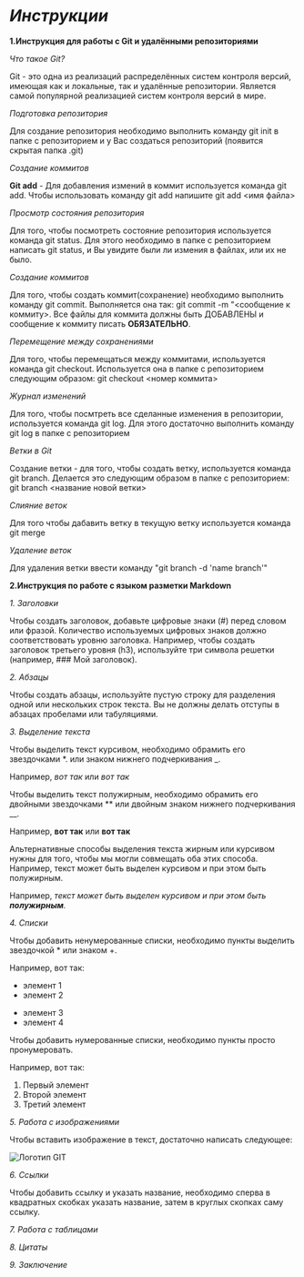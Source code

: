 # **_Инструкции_**

**1.Инструкция для работы с Git и удалёнными репозиториями**

*Что такое Git?*

Git - это одна из реализаций распределённых систем контроля версий, имеющая как и локальные, так и удалённые репозитории. Является самой популярной реализацией систем контроля версий в мире.

*Подготовка репозитория*

Для создание репозитория необходимо выполнить команду git init в папке с репозиторием и у Вас создаться репозиторий (появится скрытая папка .git)

*Создание коммитов*

**Git add** - Для добавления измений в коммит используется команда git add. Чтобы использовать команду git add напишите git add <имя файла>

*Просмотр состояния репозитория*

Для того, чтобы посмотреть состояние репозитория используется команда git status. Для этого необходимо в папке с репозиторием написать git status, и Вы увидите были ли измения в файлах, или их не было.

*Создание коммитов*

Для того, чтобы создать коммит(сохранение) необходимо выполнить команду git commit. Выполняется она так: git commit -m "<сообщение к коммиту>. Все файлы для коммита должны быть ДОБАВЛЕНЫ и сообщение к коммиту писать **ОБЯЗАТЕЛЬНО**.

*Перемещение между сохранениями*

Для того, чтобы перемещаться между коммитами, используется команда git checkout. Используется она в папке с репозиторием следующим образом: git checkout <номер коммита>

*Журнал изменений*

Для того, чтобы посмтреть все сделанные изменения в репозитории, используется команда git log. Для этого достаточно выполнить команду git log в папке с репозиторием

*Ветки в Git*

Создание ветки - для того, чтобы создать ветку, используется команда git branch. Делается это следующим образом в папке с репозиторием: git branch <название новой ветки>

*Слияние веток*

Для того чтобы дабавить ветку в текущую ветку используется команда git merge

*Удаление веток*

Для удаления ветки ввести команду "git branch -d 'name branch'"

**2.Инструкция по работе с языком разметки Markdown**

*1. Заголовки*

Чтобы создать заголовок, добавьте цифровые знаки (#) перед словом или фразой. Количество используемых цифровых знаков должно соответствовать уровню заголовка. Например, чтобы создать заголовок третьего уровня (h3), используйте три символа решетки (например, ### Мой заголовок).

*2. Абзацы*

Чтобы создать абзацы, используйте пустую строку для разделения одной или нескольких строк текста. Вы не должны делать отступы в абзацах пробелами или табуляциями.

*3. Выделение текста*

Чтобы выделить текст курсивом, необходимо обрамить его звездочками *. или знаком нижнего подчеркивания _. 

Например, *вот так* или _вот так_

Чтобы выделить текст полужирным, необходимо обрамить его двойными звездочками ** или двойным знаком нижнего подчеркивания __.

Например, **вот так** или __вот так__

Альтернативные способы выделения текста жирным или курсивом нужны для того, чтобы мы могли совмещать оба этих способа. Например, текст может быть выделен курсивом и при этом быть полужирным.

Например, _текст может быть выделен курсивом и при этом быть **полужирным**._

*4. Списки*

Чтобы добавить ненумерованные списки, необходимо пункты выделить звездочкой * или знаком +.

Например, вот так:

* элемент 1
* элемент 2
+ элемент 3
+ элемент 4

Чтобы добавить нумерованные списки, необходимо пункты просто пронумеровать.

Например, вот так:

1. Первый элемент
2. Второй элемент
3. Третий элемент


*5. Работа с изображениями*

Чтобы вставить изображение в текст, достаточно написать следующее:

![Логотип GIT](%D0%BB%D0%BE%D0%B3%D0%BE%D1%82%D0%B8%D0%BF.png)

*6. Ссылки*

Чтобы добавить ссылку и указать название, необходимо сперва в квадратных скобках указать название, затем в круглых скопках саму ссылку.

*7. Работа с таблицами*

*8. Цитаты*

*9. Заключение*


